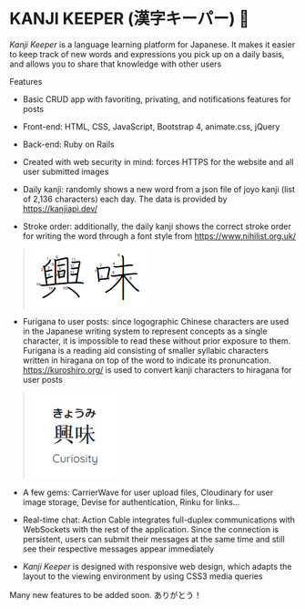 # KANJI KEEPER (漢字キーパー) 🌸

*Kanji Keeper* is a language learning platform for Japanese. It makes it easier to keep track of new words and expressions you pick up on a daily basis, and allows you to share that knowledge with other users

Features

* Basic CRUD app with favoriting, privating, and notifications features for posts

* Front-end: HTML, CSS, JavaScript, Bootstrap 4, animate.css, jQuery

* Back-end: Ruby on Rails

* Created with web security in mind: forces HTTPS for the website and all user submitted images

* Daily kanji: randomly shows a new word from a json file of joyo kanji (list of 2,136 characters) each day. The data is provided by https://kanjiapi.dev/

* Stroke order: additionally, the daily kanji shows the correct stroke order for writing the word through a font style from https://www.nihilist.org.uk/

> ![alt text](fontorder.png)

* Furigana to user posts: since logographic Chinese characters are used in the Japanese writing system to represent concepts as a single character, it is impossible to read these without prior exposure to them. Furigana is a reading aid consisting of smaller syllabic characters written in hiragana on top of the word to indicate its pronuncation. https://kuroshiro.org/ is used to convert kanji characters to hiragana for user posts

> ![alt text](curiosity.png)

* A few gems: CarrierWave for user upload files, Cloudinary for user image storage, Devise for authentication, Rinku for links...

* Real-time chat: Action Cable integrates full-duplex communications with WebSockets with the rest of the application. Since the connection is persistent, users can submit their messages at the same time and still see their respective messages appear immediately

* *Kanji Keeper* is designed with responsive web design, which adapts the layout to the viewing environment by using CSS3 media queries

Many new features to be added soon.
ありがとう！
